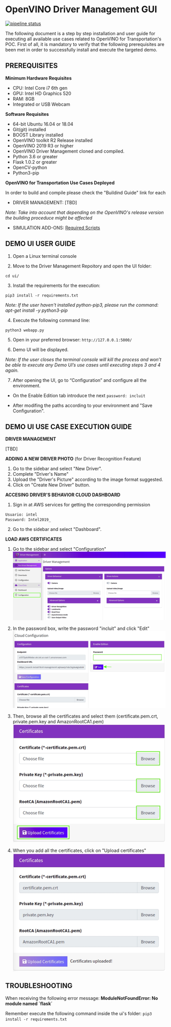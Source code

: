 # OpenVINO Driver Management GUI

[![pipeline status](https://gitlab.com/openvinogui/openvino-gui/badges/master/pipeline.svg)](https://gitlab.com/openvinogui/openvino-gui/commits/master)

The following document is a step by step installation and user guide for executing all available use cases related to OpenVINO for Transportation's POC.
First of all, it is mandatory to verify that the following prerequisites are been met in order to successfully install and execute the targeted demo.

## PREREQUISITES

**Minimum Hardware Requisites**


* CPU: Intel Core i7 6th gen
* GPU: Intel HD Graphics 520
* RAM: 8GB
* Integrated or USB Webcam



**Software Requisites**


* 64-bit Ubuntu 16.04 or 18.04
* Git(git) installed
* BOOST Library installed
* OpenVINO toolkit R2 Release installed
* OpenVINO 2019 R3 or higher
* OpenVINO Driver Management cloned and compiled.
* Python 3.6 or greater
* Flask 1.0.2 or greater
* OpenCV-python
* Python3-pip


**OpenVINO for Transportation Use Cases Deployed**

In order to build and compile please check the "Buildind Guide" link for each
 
* DRIVER MANAGEMENT: [TBD]


*Note: Take into account that depending on the OpenVINO's release version the building proceduce might be affected*

* SIMULATION ADD-ONS: [Required Scripts](https://gitlab.com/openvinogui/driver-behaviour-integration/-/wikis/Ros-2-installation) 


## DEMO UI USER GUIDE


1. Open a Linux terminal console

2. Move to the Driver Management Repoitory and open the UI folder:

```
cd ui/
```

3. Install the requirements for the execution:

```
pip3 install -r requirements.txt
```

*Note: If the user haven't installed python-pip3, please run the command: apt-get install -y python3-pip*

4. Execute the following command line:

```
python3 webapp.py
```

5. Open in your preferred browser: `http://127.0.0.1:5000/`


6. Demo UI will be displayed.


*Note: If the user closes the terminal console will kill the process and won’t be able to execute any Demo UI’s use cases until executing steps 3 and 4 again.*


7. After opening the UI, go to “Configuration” and configure all the environment.

* On the Enable Edition tab introduce the next `password: incluit`

* After modifing the paths according to your environment and "Save Configuration".


## DEMO UI USE CASE EXECUTION GUIDE


**DRIVER MANAGEMENT**

[TBD]

**ADDING A NEW DRIVER PHOTO** (for Driver Recognition Feature)

1. Go to the sidebar and select "New Driver".
2. Complete "Driver's Name"
3. Upload the "Driver's Picture" according to the image format suggested.
4. Click on "Create New Driver" button.

**ACCESING DRIVER'S BEHAVIOR CLOUD DASHBOARD**

1. Sign in at AWS services for getting the corresponding permission

```
Usuario: intel
Password: Intel2019_
```

2. Go to the sidebar and select "Dashboard".

**LOAD AWS CERTIFICATES**

1. Go to the sidebar and select "Configuration"
[![](https://github.com/incluit/OpenVino-Driver-Management/blob/master/UI/images/certificates1.jpg)](cert1)

2. In the password box, write the password "incluit" and click "Edit"
[![](https://github.com/incluit/OpenVino-Driver-Management/blob/master/UI/images/certificates2.jpg)](cert2)

3. Then, browse all the certificates and select them (certificate.pem.crt, private.pem.key and AmazonRootCA1.pem)
[![](https://github.com/incluit/OpenVino-Driver-Management/blob/master/UI/images/certificates3.jpg)](cert3)

4. When you add all the certificates, click on "Upload certificates"
[![](https://github.com/incluit/OpenVino-Driver-Management/blob/master/UI/images/certificates4.jpg)](cert4)


## TROUBLESHOOTING

When receiving the following error message: **ModuleNotFoundError: No module named ´flask´**

Remember execute the following command inside the ui's folder: `pip3 install -r requirements.txt`
